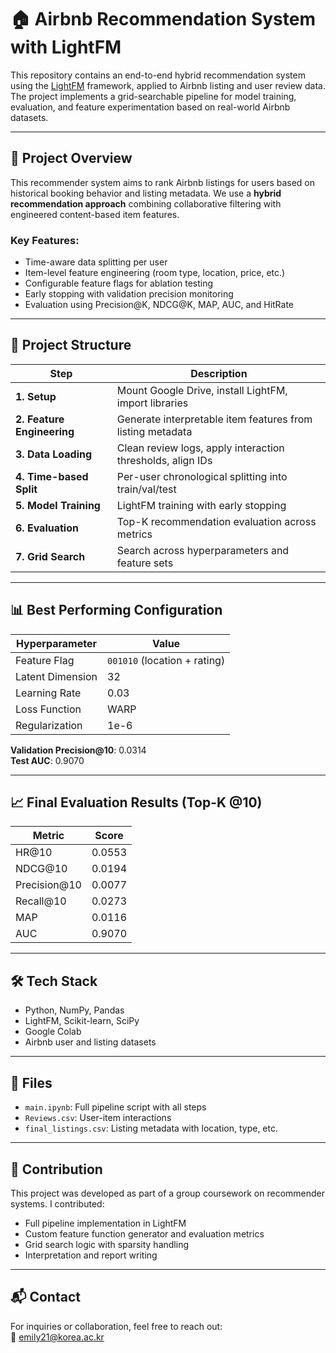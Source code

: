 
# 🏠 Airbnb Recommendation System with LightFM

This repository contains an end-to-end hybrid recommendation system using the [LightFM](https://github.com/lyst/lightfm) framework, applied to Airbnb listing and user review data. The project implements a grid-searchable pipeline for model training, evaluation, and feature experimentation based on real-world Airbnb datasets.

---

## 📌 Project Overview

This recommender system aims to rank Airbnb listings for users based on historical booking behavior and listing metadata. We use a **hybrid recommendation approach** combining collaborative filtering with engineered content-based item features.

### Key Features:
- Time-aware data splitting per user
- Item-level feature engineering (room type, location, price, etc.)
- Configurable feature flags for ablation testing
- Early stopping with validation precision monitoring
- Evaluation using Precision@K, NDCG@K, MAP, AUC, and HitRate

---

## 🧱 Project Structure

| Step | Description |
|------|-------------|
| **1. Setup** | Mount Google Drive, install LightFM, import libraries |
| **2. Feature Engineering** | Generate interpretable item features from listing metadata |
| **3. Data Loading** | Clean review logs, apply interaction thresholds, align IDs |
| **4. Time-based Split** | Per-user chronological splitting into train/val/test |
| **5. Model Training** | LightFM training with early stopping |
| **6. Evaluation** | Top-K recommendation evaluation across metrics |
| **7. Grid Search** | Search across hyperparameters and feature sets |

---

## 📊 Best Performing Configuration

| Hyperparameter | Value |
|----------------|-------|
| Feature Flag   | `001010` (location + rating) |
| Latent Dimension | 32 |
| Learning Rate  | 0.03 |
| Loss Function  | WARP |
| Regularization | 1e-6 |

**Validation Precision@10**: 0.0314  
**Test AUC**: 0.9070

---

## 📈 Final Evaluation Results (Top-K @10)

| Metric         | Score   |
|----------------|---------|
| HR@10          | 0.0553  |
| NDCG@10        | 0.0194  |
| Precision@10   | 0.0077  |
| Recall@10      | 0.0273  |
| MAP            | 0.0116  |
| AUC            | 0.9070  |

---

## 🛠 Tech Stack

- Python, NumPy, Pandas
- LightFM, Scikit-learn, SciPy
- Google Colab
- Airbnb user and listing datasets

---

## 📁 Files

- `main.ipynb`: Full pipeline script with all steps
- `Reviews.csv`: User-item interactions
- `final_listings.csv`: Listing metadata with location, type, etc.

---

## 🙋 Contribution

This project was developed as part of a group coursework on recommender systems. I contributed:

- Full pipeline implementation in LightFM
- Custom feature function generator and evaluation metrics
- Grid search logic with sparsity handling
- Interpretation and report writing

---

## 📬 Contact

For inquiries or collaboration, feel free to reach out:  
📧 emily21@korea.ac.kr 
